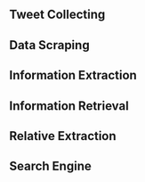 ## **Tweet Collecting**

## **Data Scraping**

## **Information Extraction**

## **Information Retrieval**

## **Relative Extraction**

## **Search Engine**